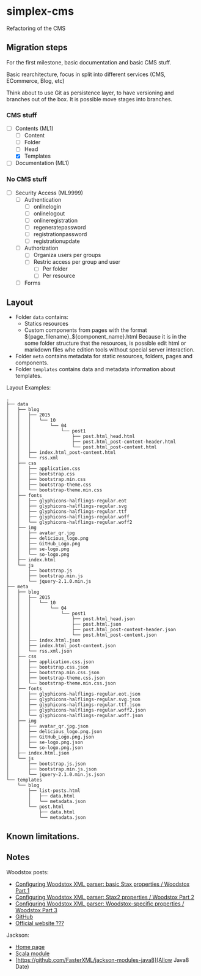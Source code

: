 # simplex-cms
Refactoring of the CMS

## Migration steps
For the first milestone, basic documentation and basic CMS stuff.

Basic rearchitecture, focus in split into different services (CMS, ECommerce, Blog, etc)

Think about to use Git as persistence layer, to have versioning and branches out of the box. It is possible move stages into branches.

### CMS stuff
- [ ] Contents (ML1)
  - [ ] Content
  - [ ] Folder
  - [ ] Head
  - [X] Templates
- [ ] Documentation (ML1)

### No CMS stuff
- [ ] Security Access (ML9999)
  - [ ] Authentication
    - [ ] onlinelogin
    - [ ] onlinelogout
    - [ ] onlineregistration
    - [ ] regeneratepassword
    - [ ] registrationpassword
    - [ ] registrationupdate
  - [ ] Authorization
    - [ ] Organiza users per groups
    - [ ] Restric access per group and user
      - [ ] Per folder
      - [ ] Per resource
  - [ ] Forms

## Layout

- Folder `data` contains:
    - Statics resources
    - Custom components from pages with the format ${page_filename}_${component_name}.html
      Because it is in the some folder structure that the resources, is possible edit html or markdown files whe edition
      tools without special server interaction.
- Folder `meta` contains metadata for static resources, folders, pages and components.
- Folder `templates` contains data and metadata information about templates.
      
Layout Examples:
```text
.
├── data
│   ├── blog
│   │   ├── 2015
│   │   │   └── 10
│   │   │       └── 04
│   │   │           └── post1
│   │   │               ├── post.html_head.html
│   │   │               ├── post.html_post-content-header.html
│   │   │               └── post.html_post-content.html
│   │   ├── index.html_post-content.html
│   │   └── rss.xml
│   ├── css
│   │   ├── application.css
│   │   ├── bootstrap.css
│   │   ├── bootstrap.min.css
│   │   ├── bootstrap-theme.css
│   │   └── bootstrap-theme.min.css
│   ├── fonts
│   │   ├── glyphicons-halflings-regular.eot
│   │   ├── glyphicons-halflings-regular.svg
│   │   ├── glyphicons-halflings-regular.ttf
│   │   ├── glyphicons-halflings-regular.woff
│   │   └── glyphicons-halflings-regular.woff2
│   ├── img
│   │   ├── avatar_qr.jpg
│   │   ├── delicious_logo.png
│   │   ├── GitHub_Logo.png
│   │   ├── se-logo.png
│   │   └── so-logo.png
│   ├── index.html
│   └── js
│       ├── bootstrap.js
│       ├── bootstrap.min.js
│       └── jquery-2.1.0.min.js
├── meta
│   ├── blog
│   │   ├── 2015
│   │   │   └── 10
│   │   │       └── 04
│   │   │           └── post1
│   │   │               ├── post.html_head.json
│   │   │               ├── post.html.json
│   │   │               ├── post.html_post-content-header.json
│   │   │               └── post.html_post-content.json
│   │   ├── index.html.json
│   │   ├── index.html_post-content.json
│   │   └── rss.xml.json
│   ├── css
│   │   ├── application.css.json
│   │   ├── bootstrap.css.json
│   │   ├── bootstrap.min.css.json
│   │   ├── bootstrap-theme.css.json
│   │   └── bootstrap-theme.min.css.json
│   ├── fonts
│   │   ├── glyphicons-halflings-regular.eot.json
│   │   ├── glyphicons-halflings-regular.svg.json
│   │   ├── glyphicons-halflings-regular.ttf.json
│   │   ├── glyphicons-halflings-regular.woff2.json
│   │   └── glyphicons-halflings-regular.woff.json
│   ├── img
│   │   ├── avatar_qr.jpg.json
│   │   ├── delicious_logo.png.json
│   │   ├── GitHub_Logo.png.json
│   │   ├── se-logo.png.json
│   │   └── so-logo.png.json
│   ├── index.html.json
│   └── js
│       ├── bootstrap.js.json
│       ├── bootstrap.min.js.json
│       └── jquery-2.1.0.min.js.json
└── templates
    └── blog
        ├── list-posts.html
        │   ├── data.html
        │   └── metadata.json
        └── post.html
            ├── data.html
            └── metadata.json

```

## Known limitations.


## Notes
Woodstox posts:
- [Configuring Woodstox XML parser: basic Stax properties / Woodstox Part 1](https://medium.com/@cowtowncoder/configuring-woodstox-xml-parser-basic-stax-properties-39bdf88c18ec)
- [Configuring Woodstox XML parser: Stax2 properties / Woodstox Part 2](https://medium.com/@cowtowncoder/configuring-woodstox-xml-parser-stax2-properties-c80ef5a32ef1) 
- [Configuring Woodstox XML parser: Woodstox-specific properties / Woodstox Part 3](https://medium.com/@cowtowncoder/configuring-woodstox-xml-parser-woodstox-specific-properties-1ce5030a5173)
- [GitHub](https://github.com/FasterXML/woodstox)
- [Official website ???](https://fasterxml.github.io/woodstox/)

Jackson:
- [Home page](https://github.com/FasterXML/jackson)
- [Scala module](https://github.com/FasterXML/jackson-module-scala)
- [https://github.com/FasterXML/jackson-modules-java8](Allow Java8 Date)
